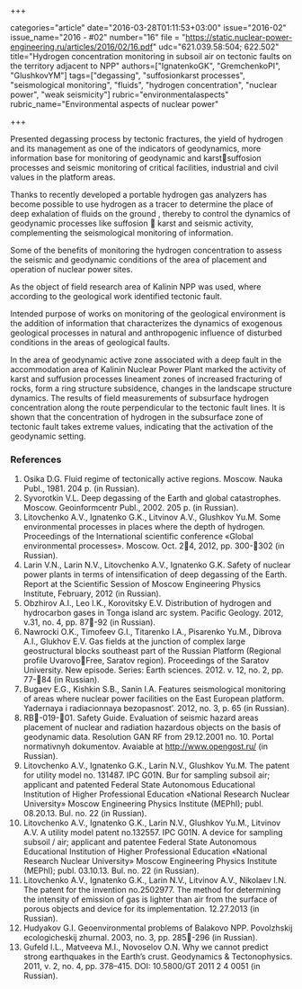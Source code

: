 +++

categories="article"
date="2016-03-28T01:11:53+03:00"
issue="2016-02"
issue_name="2016 - #02"
number="16"
file = "https://static.nuclear-power-engineering.ru/articles/2016/02/16.pdf"
udc="621.039.58:504; 622.502"
title="Hydrogen concentration monitoring in subsoil air on tectonic faults on the territory adjacent to NPP"
authors=["IgnatenkoGK", "GremchenkoPI", "GlushkovYM"]
tags=["degassing", "suffosionkarst processes", "seismological monitoring", "fluids", "hydrogen concentration", "nuclear power", "weak seismicity"]
rubric="environmentalaspects"
rubric_name="Environmental aspects of nuclear power"

+++

Presented degassing process by tectonic fractures, the yield of hydrogen and its management as one of the indicators of geodynamics, more information base for monitoring of geodynamic and karstsuffosion processes and seismic monitoring of critical facilities, industrial and civil values in the platform areas.

Thanks to recently developed a portable hydrogen gas analyzers has become possible to use hydrogen as a tracer to determine the place of deep exhalation of fluids on the ground , thereby to control the dynamics of geodynamic processes like suffosion  karst and seismic activity, complementing the seismological monitoring of information.

Some of the benefits of monitoring the hydrogen concentration to assess the seismic and geodynamic conditions of the area of placement and operation of nuclear power sites.

As the object of field research area of Kalinin NPP was used, where according to the geological work identified tectonic fault.

Intended purpose of works on monitoring of the geological environment is the addition of information that characterizes the dynamics of exogenous geological processes in natural and anthropogenic influence of disturbed conditions in the areas of geological faults.

In the area of geodynamic active zone associated with a deep fault in the accommodation area of Kalinin Nuclear Power Plant marked the activity of karst and suffusion processes lineament zones of increased fracturing of rocks, form a ring structure subsidence, changes in the landscape structure dynamics.
The results of field measurements of subsurface hydrogen concentration along the route perpendicular to the tectonic fault lines.
It is shown that the concentration of hydrogen in the subsurface zone of tectonic fault takes extreme values, indicating that the activation of the geodynamic setting.

### References

1. Osika D.G. Fluid regime of tectonically active regions. Moscow. Nauka Publ., 1981. 204 p. (in Russian).
2. Syvorotkin V.L. Deep degassing of the Earth and global catastrophes. Moscow. Geoinformсentr Publ., 2002. 205 p. (in Russian).
3. Litovchenko A.V., Ignatenko G.K., Litvinov A.V., Glushkov Yu.M. Some environmental processes in places where the depth of hydrogen. Proceedings of the International scientific conference «Global environmental processes». Moscow. Oct. 24, 2012, pp. 300-302 (in
Russian).
4. Larin V.N., Larin N.V., Litovchenko A.V., Ignatenko G.K. Safety of nuclear power plants in terms of intensification of deep degassing of the Earth. Report at the Scientific Session of Moscow Engineering Physics Institute, February, 2012 (in Russian).
5. Obzhirov A.I., Leo I.K., Korovitsky E.V. Distribution of hydrogen and hydrocarbon gases in Tonga island arc system. Pacific Geology. 2012, v.31, no. 4, pp. 87-92 (in Russian).
6. Nawrocki O.K., Timofeev G.I., Titarenko I.A., Pisarenko Yu.M., Dibrova A.I., Glukhov E.V. Gas fields at the junction of complex large geostructural blocks southeast part of the Russian Platform (Regional profile UvarovoFree, Saratov region). Proceedings of the Saratov University. New episode. Series: Earth sciences. 2012. v. 12, no. 2, pp. 77-84 (in Russian).
7. Bugaev E.G., Kishkin S.B., Sanin I.A. Features seismological monitoring of areas where nuclear power facilities on the East European platform. Yadernaya i radiacionnaya bezopasnost’. 2012, no. 3, p. 65 (in Russian).
8. RB-019-01. Safety Guide. Evaluation of seismic hazard areas placement of nuclear and radiation hazardous objects on the basis of geodynamic data. Resolution GAN RF from 29.12.2001 no. 10. Portal normativnyh dokumentov. Avaiable at http://www.opengost.ru/ (in Russian).
9. Litovchenko A.V., Ignatenko G.K., Larin N.V., Glushkov Yu.M. The patent for utility model no. 131487. IPC G01N. Bur for sampling subsoil air; applicant and patented Federal State Autonomous Educational Institution of Higher Professional Education «National Research Nuclear University» Moscow Engineering Physics Institute (MEPhI); publ. 08.20.13. Bul. no. 22 (in Russian).
10. Litovchenko A.V., Ignatenko G.K., Larin N.V., Glushkov Yu.M., Litvinov A.V. A utility model patent no.132557. IPC G01N. A device for sampling subsoil / air; applicant and patentee Federal State Autonomous Educational Institution of Higher Professional Education «National Research Nuclear University» Moscow Engineering Physics Institute (MEPhI); publ. 03.10.13. Bul. no. 22 (in Russian).
11. Litovchenko A.V., Ignatenko G.K., Larin N.V., Litvinov A.V., Nikolaev I.N. The patent for the invention no.2502977. The method for determining the intensity of emission of gas is lighter than air from the surface of porous objects and device for its implementation. 12.27.2013 (in Russian).
12. Hudyakov G.I. Geoenvironmental problems of Balakovo NPP. Povolzhskij ecologicheskij zhurnal. 2003, no. 3, pp. 285-296 (in Russian).
13. Gufeld I.L., Matveeva M.I., Novoselov O.N. Why we cannot predict strong earthquakes in the Earth’s crust. Geodynamics & Tectonophysics. 2011, v. 2, no. 4, pp. 378–415. DOI: 10.5800/GT 2011 2 4 0051 (in Russian).